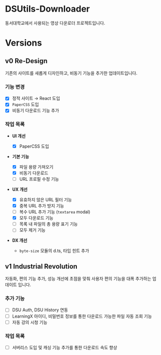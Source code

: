 <h1>DSUtils-Downloader</h1>

동서대학교에서 사용되는 영상 다운로더 프로젝트입니다.

# Versions

## v0 Re-Design

기존의 사이트를 새롭게 디자인하고, 비동기 기능을 추가한 업데이트입니다.

### 기능 변경

- [x] 정적 사이트 &rarr; React 도입
- [x] `PaperCSS` 도입
- [x] 비동기 다운로드 기능 추가

### 작업 목록

- **UI 개선**
  - [x] PaperCSS 도입
- **기본 기능**
  - [x] 파일 용량 가져오기
  - [x] 비동기 다운로드
  - [ ] URL 프로필 수정 기능
- **UX 개선**

  - [x] 유효하지 않은 URL 필터 기능
  - [x] 중복 URL 추가 방지 기능
  - [ ] 복수 URL 추가 기능 (`textarea` modal)
  - [x] 모두 다운로드 기능
  - [ ] 목록 내 파일의 총 용량 표기 기능
  - [ ] 모두 제거 기능

- **DX 개선**
  - `byte-size` 모듈의 d.ts, 타입 힌트 추가

## v1 Industrial Revolution

자동화, 편의 기능 추가, 성능 개선에 초점을 맞춰 사용자 편의 기능을 대폭 추가하는 업데이트 입니다.

### 추가 기능

- [ ] DSU Auth, DSU History 연동
- [ ] LearningX 아이디, 비밀번호 정보를 통한 다운로드 가능한 파일 자동 조회 기능
- [ ] 자동 강의 시청 기능

### 작업 목록

- [ ] 서버리스 도입 및 캐싱 기능 추가를 통한 다운로드 속도 향상
